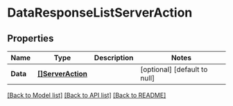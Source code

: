 # DataResponseListServerAction

## Properties
Name | Type | Description | Notes
------------ | ------------- | ------------- | -------------
**Data** | [**[]ServerAction**](ServerAction.md) |  | [optional] [default to null]

[[Back to Model list]](../README.md#documentation-for-models) [[Back to API list]](../README.md#documentation-for-api-endpoints) [[Back to README]](../README.md)


